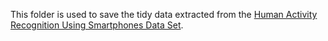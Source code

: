 This folder is used to save the tidy data extracted from the [Human Activity Recognition Using Smartphones Data Set](http://archive.ics.uci.edu/ml/datasets/Human+Activity+Recognition+Using+Smartphones).